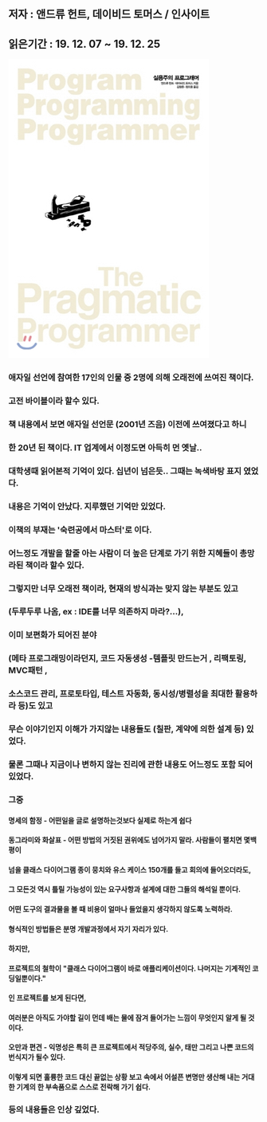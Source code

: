 ## 저자 : 앤드류 헌트, 데이비드 토머스 / 인사이트

## 읽은기간 : 19. 12. 07  ~ 19. 12. 25

![Smithsonian Image](../../public/images/books-images/progmatic.jpg)

### 애자일 선언에 참여한 17인의 인물 중 2명에 의해 오래전에 쓰여진 책이다.

### 고전 바이블이라 할수 있다.

### 책 내용에서 보면 애자일 선언문 (2001년 즈음) 이전에 쓰여졌다고 하니

### 한 20년 된 책이다. IT 업계에서 이정도면 아득히 먼 옛날..

### 대학생때 읽어본적 기억이 있다. 십년이 넘은듯.. 그때는 녹색바탕 표지 였었다.

### 내용은 기억이 안났다. 지루했던 기억만 있었다.

### 이책의 부재는 '숙련공에서 마스터'로 이다.

### 어느정도 개발을 할줄 아는 사람이 더 높은 단계로 가기 위한 지혜들이 총망라된 책이라 할수 있다.

### 그렇지만 너무 오래전 책이라, 현재의 방식과는 맞지 않는 부분도 있고

### (두루두루 나옴, ex : IDE를 너무 의존하지 마라?...),

### 이미 보편화가 되어진 분야

### (메타 프로그래밍이라던지, 코드 자동생성 -템플릿 만드는거 , 리팩토링, MVC패턴 ,

### 소스코드 관리, 프로토타입, 테스트 자동화, 동시성/병렬성을 최대한 활용하라 등)도 있고

### 무슨 이야기인지 이해가 가지않는 내용들도 (칠판, 계약에 의한 설계 등) 있었다.

### 물론 그때나 지금이나 변하지 않는 진리에 관한 내용도 어느정도 포함 되어있었다.

### 그중


#### 명세의 함정 - 어떤일을 글로 설명하는것보다 실제로 하는게 쉽다

#### 동그라미와 화살표 - 어떤 방법의 거짓된 권위에도 넘어가지 말라. 사람들이 펼치면 몇백평이

#### 넘을 클래스 다이어그램 종이 뭉치와 유스 케이스 150개를 들고 회의에 들어오더라도,

#### 그 모든것 역시 틀릴 가능성이 있는 요구사항과 설계에 대한 그들의 해석일 뿐이다.

#### 어떤 도구의 결과물을 볼 때 비용이 얼마나 들었을지 생각하지 않도록 노력하라.

#### 형식적인 방법들은 분명 개발과정에서 자기 자리가 있다.

#### 하지만,

#### 프로젝트의 철학이 "클래스 다이어그램이 바로 애플리케이션이다. 나머지는 기계적인 코딩일뿐이다."

#### 인 프로젝트를 보게 된다면,

#### 여러분은 아직도 가야할 길이 먼데 배는 물에 잠겨 들어가는 느낌이 무엇인지 알게 될 것이다.

#### 오만과 편견 - 익명성은 특히 큰 프로젝트에서 적당주의, 실수, 태만 그리고 나쁜 코드의 번식지가 될수 있다.

#### 이렇게 되면 훌륭한 코드 대신 끝없는 상황 보고 속에서 어설픈 변명만 생산해 내는 거대한 기계의 한 부속품으로 스스로 전락해 가기 쉽다.


### 등의 내용들은 인상 깊었다.

